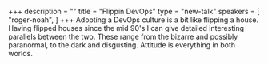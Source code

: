 +++
description = ""
title = "Flippin DevOps"
type = "new-talk"
speakers = [
        "roger-noah",
]
+++
Adopting a DevOps culture is a bit like flipping a house. Having flipped houses since the mid 90's I can give detailed interesting parallels between the two. These range from the bizarre and possibly paranormal, to the dark and disgusting. Attitude is everything in both worlds.